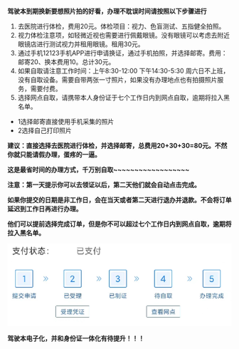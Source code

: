 **驾驶本到期换新要想照片拍的好看，办理不耽误时间请按照以下步骤进行**

1. 去医院进行体检，费用20元。体检项目：视力、色盲测试、五指健全拍照。
2. 视力体检注意项，如轻微近视也需要进行佩戴眼镜。没有眼镜可以考虑去附近眼镜店进行测试视力并租用眼镜。租用30元。
3. 通过手机12123手机APP进行申请换证，通过手机拍照，并选择邮寄。费用：邮寄20、换本费用10。总计30元。
4. 如果自取请注意工作时间：上午8:30-12:00 下午14:30-5:30 周六日不上班，没有自取设备。需要自带两张一寸照片，如果没有办理地点也有拍摄照片服务，需要付费。
5. 选择网点自取，请携带本人身份证于七个工作日内到网点自取，逾期将拉入黑名单。

- 1选择邮寄直接使用手机采集的照片
- 2选择自己打印照片

**建议：直接选择去医院进行体检，并选择邮寄，总费用20+30+30=80元。不然你就只能请假办理，蛋疼的一逼。**

**这是最省时间的办理方式，千万别自取~~~~~~~~~~~~~~~~~~**

 

 

**注意：第一天提示你可以去领证以后，第二天他们就会自动点击完成。**

**如果你提交的日期是非工作日，会在当天或者第二天进行退办并退款。不会将订单延迟到工作日再进行办理。**

**他们可以提前选择完成订单，但是你不可以超过七个工作日内到网点自取，逾期将拉入黑名单。**

![img](assets/372674-20220607084915654-886617290.png)





**驾驶本电子化，并和身份证一体化有待提升！！！** 